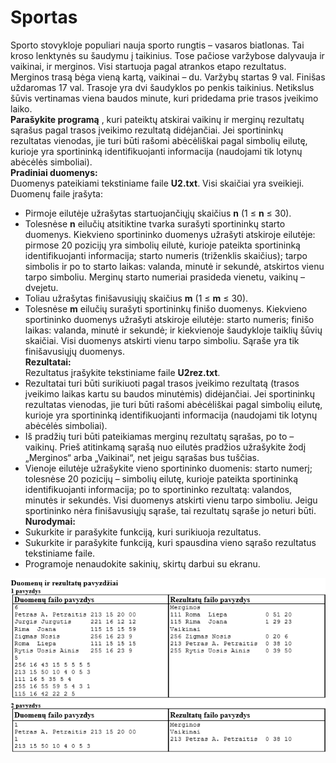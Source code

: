 # Sportas
Sporto stovykloje populiari nauja sporto rungtis – vasaros biatlonas. Tai kroso lenktynės su šaudymu į
taikinius. Tose pačiose varžybose dalyvauja ir vaikinai, ir merginos. Visi startuoja pagal atrankos etapo
rezultatus. Merginos trasą bėga vieną kartą, vaikinai – du. Varžybų startas 9 val. Finišas uždaromas
17 val. Trasoje yra dvi šaudyklos po penkis taikinius. Netikslus šūvis vertinamas viena baudos minute,
kuri pridedama prie trasos įveikimo laiko.<br/>
**Parašykite programą** , kuri pateiktų atskirai vaikinų ir merginų rezultatų sąrašus pagal trasos įveikimo
rezultatą didėjančiai. Jei sportininkų rezultatas vienodas, jie turi būti rašomi abėcėliškai pagal simbolių
eilutę, kurioje yra sportininką identifikuojanti informacija (naudojami tik lotynų abėcėlės simboliai).<br/>
**Pradiniai duomenys:**<br/>
Duomenys pateikiami tekstiniame faile **U2.txt**. Visi skaičiai yra sveikieji.<br/>
Duomenų faile įrašyta:<br/>
* Pirmoje eilutėje užrašytas startuojančiųjų skaičius **n** (1 <span>&#8804;</span> **n** <span>&#8804;</span> 30).<br/>
* Tolesnėse **n** eilučių atsitiktine tvarka surašyti sportininkų starto duomenys. Kiekvieno sportininko
duomenys užrašyti atskiroje eilutėje: pirmose 20 pozicijų yra simbolių eilutė, kurioje pateikta
sportininką identifikuojanti informacija; starto numeris (triženklis skaičius); tarpo simbolis ir po to
starto laikas: valanda, minutė ir sekundė, atskirtos vienu tarpo simboliu. Merginų starto numeriai
prasideda vienetu, vaikinų – dvejetu.<br/>
* Toliau užrašytas finišavusiųjų skaičius **m** (1 <span>&#8804;</span> **m** <span>&#8804;</span> 30).<br/>
* Tolesnėse **m** eilučių surašyti sportininkų finišo duomenys. Kiekvieno sportininko duomenys užrašyti
atskiroje eilutėje: starto numeris; finišo laikas: valanda, minutė ir sekundė; ir kiekvienoje šaudykloje
taiklių šūvių skaičiai. Visi duomenys atskirti vienu tarpo simboliu. Sąraše yra tik finišavusiųjų
duomenys.<br/>
**Rezultatai:**<br/>
Rezultatus įrašykite tekstiniame faile **U2rez.txt**.<br/>
* Rezultatai turi būti surikiuoti pagal trasos įveikimo rezultatą (trasos įveikimo laikas kartu su
baudos minutėmis) didėjančiai. Jei sportininkų rezultatas vienodas, jie turi būti rašomi abėcėliškai
pagal simbolių eilutę, kurioje yra sportininką identifikuojanti informacija (naudojami tik lotynų
abėcėlės simboliai).<br/>
* Iš pradžių turi būti pateikiamas merginų rezultatų sąrašas, po to – vaikinų. Prieš atitinkamą sąrašą
nuo eilutės pradžios užrašykite žodį „Merginos“ arba „Vaikinai“, net jeigu sąrašas bus tuščias.<br/>
* Vienoje eilutėje užrašykite vieno sportininko duomenis: starto numerį; tolesnėse 20 pozicijų –
simbolių eilutę, kurioje pateikta sportininką identifikuojanti informacija; po to sportininko
rezultatą: valandos, minutės ir sekundės. Visi duomenys atskirti vienu tarpo simboliu. Jeigu
sportininko nėra finišavusiųjų sąraše, tai rezultatų sąraše jo neturi būti.<br/>
**Nurodymai:**<br/>
* Sukurkite ir parašykite funkciją, kuri surikiuoja rezultatus.<br/>
* Sukurkite ir parašykite funkciją, kuri spausdina vieno sąrašo rezultatus tekstiniame faile.<br/>
* Programoje nenaudokite sakinių, skirtų darbui su ekranu.<br/>

![](Screenshot_3.png)
